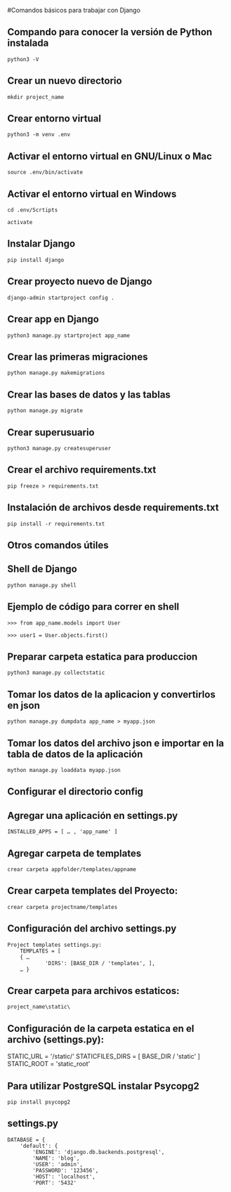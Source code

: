 #Comandos básicos para trabajar con Django

## Compando para conocer la versión de Python instalada

    python3 -V

## Crear un nuevo directorio

    mkdir project_name

## Crear entorno virtual

    python3 -m venv .env

## Activar el entorno virtual en GNU/Linux o Mac

    source .env/bin/activate

## Activar el entorno virtual en Windows

    cd .env/Scrtipts

    activate

## Instalar Django

    pip install django

## Crear proyecto nuevo de Django

    django-admin startproject config .

## Crear app en Django

    python3 manage.py startproject app_name

## Crear las primeras migraciones

    python manage.py makemigrations

## Crear las bases de datos y las tablas

    python manage.py migrate

## Crear superusuario

    python3 manage.py createsuperuser

## Crear el archivo requirements.txt

    pip freeze > requirements.txt

## Instalación de archivos desde requirements.txt

    pip install -r requirements.txt

## Otros comandos útiles

## Shell de Django

    python manage.py shell

## Ejemplo de código para correr en shell

    >>> from app_name.models import User

    >>> user1 = User.objects.first()

## Preparar carpeta estatica para produccion

    python3 manage.py collectstatic

## Tomar los datos de la aplicacion y convertirlos en json

    python manage.py dumpdata app_name > myapp.json

## Tomar los datos del archivo json e importar en la tabla de datos de la aplicación

    mython manage.py loaddata myapp.json

## Configurar el directorio config

## Agregar una aplicación en settings.py
    INSTALLED_APPS = [ … , 'app_name' ]

## Agregar carpeta de templates
    crear carpeta appfolder/templates/appname

## Crear carpeta templates del Proyecto: 
    crear carpeta projectname/templates

## Configuración del archivo settings.py 
    Project templates settings.py:
        TEMPLATES = [
        { …
                'DIRS': [BASE_DIR / 'templates', ],
        … }

## Crear carpeta para archivos estaticos: 
    project_name\static\

## Configuración de la carpeta estatica en el archivo (settings.py): 
STATIC_URL = '/static/'
STATICFILES_DIRS = [ BASE_DIR / 'static' ] 
STATIC_ROOT = 'static_root'

## Para utilizar PostgreSQL instalar Psycopg2
    pip install psycopg2
## settings.py
    DATABASE = {
        'default': {
            'ENGINE': 'django.db.backends.postgresql',
            'NAME': 'blog',
            'USER': 'admin',
            'PASSWORD': '123456',
            'HOST': 'localhost',
            'PORT': '5432'